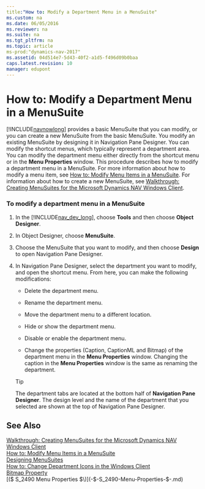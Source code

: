 ```yaml
---
title:"How to: Modify a Department Menu in a MenuSuite"
ms.custom: na
ms.date: 06/05/2016
ms.reviewer: na
ms.suite: na
ms.tgt_pltfrm: na
ms.topic: article
ms-prod:"dynamics-nav-2017"
ms.assetid: 04d514e7-5d43-40f2-a1d5-f496d09b0baa
caps.latest.revision: 10
manager: edupont
---
```

# How to: Modify a Department Menu in a MenuSuite
[!INCLUDE[navnowlong](includes/navnowlong_md.md)] provides a basic MenuSuite that you can modify, or you can create a new MenuSuite from the basic MenuSuite. You modify an existing MenuSuite by designing it in Navigation Pane Designer. You can modify the shortcut menus, which typically represent a department area. You can modify the department menu either directly from the shortcut menu or in the **Menu Properties** window. This procedure describes how to modify a department menu in a MenuSuite. For more information about how to modify a menu item, see [How to: Modify Menu Items in a MenuSuite](../Topic/How%20to:%20Modify%20Menu%20Items%20in%20a%20MenuSuite.md). For information about how to create a new MenuSuite, see [Walkthrough: Creating MenuSuites for the Microsoft Dynamics NAV Windows Client](../Topic/Walkthrough:%20Creating%20MenuSuites%20for%20the%20Microsoft%20Dynamics%20NAV%20Windows%20Client.md).  
  
### To modify a department menu in a MenuSuite  
  
1.  In the [!INCLUDE[nav_dev_long](includes/nav_dev_long_md.md)], choose **Tools** and then choose **Object Designer**.  
  
2.  In Object Designer, choose **MenuSuite**.  
  
3.  Choose the MenuSuite that you want to modify, and then choose **Design** to open Navigation Pane Designer.  
  
4.  In Navigation Pane Designer, select the department you want to modify, and open the shortcut menu. From here, you can make the following modifications:  
  
    -   Delete the department menu.  
  
    -   Rename the department menu.  
  
    -   Move the department menu to a different location.  
  
    -   Hide or show the department menu.  
  
    -   Disable or enable the department menu.  
  
    -   Change the properties \(Caption, CaptionML and Bitmap\) of the department menu in the **Menu Properties** window. Changing the caption in the **Menu Properties** window is the same as renaming the department.  
  
    > [!TIP]  
    >  The department tabs are located at the bottom half of **Navigation Pane Designer**. The design level and the name of the department that you selected are shown at the top of Navigation Pane Designer.  
  
## See Also  
 [Walkthrough: Creating MenuSuites for the Microsoft Dynamics NAV Windows Client](../Topic/Walkthrough:%20Creating%20MenuSuites%20for%20the%20Microsoft%20Dynamics%20NAV%20Windows%20Client.md)   
 [How to: Modify Menu Items in a MenuSuite](../Topic/How%20to:%20Modify%20Menu%20Items%20in%20a%20MenuSuite.md)   
 [Designing MenuSuites](Designing-MenuSuites.md)   
 [How to: Change Department Icons in the Windows Client](../Topic/How%20to:%20Change%20Department%20Icons%20in%20the%20Windows%20Client.md)   
 [Bitmap Property](Bitmap-Property.md)   
 [\($ S\_2490 Menu Properties $\)](-$-S_2490-Menu-Properties-$-.md)